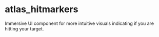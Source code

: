 atlas_hitmarkers
========

Immersive UI component for more intuitive visuals indicating if you are hitting your target.
